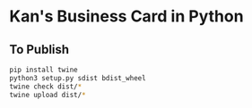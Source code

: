 # Kan's Business Card in Python

## To Publish

```sh
pip install twine
python3 setup.py sdist bdist_wheel
twine check dist/*
twine upload dist/*
```
